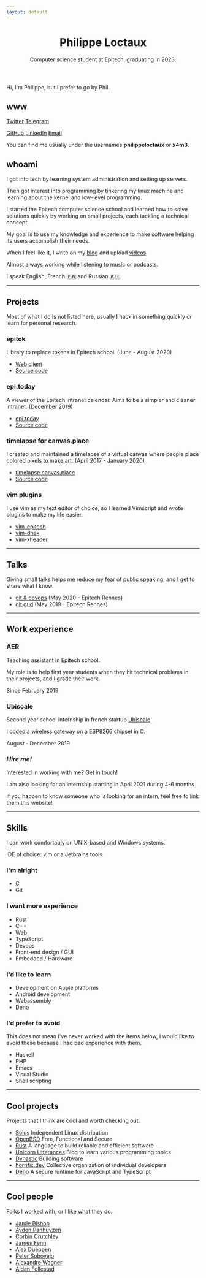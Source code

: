 ```yaml
---
layout: default
---
```


<header>
    <h1>Philippe Loctaux</h1>
    <p>Computer science student at Epitech, graduating in 2023.</p>
</header>

Hi, I'm Philippe, but I prefer to go by Phil.

## www

[Twitter](https://twitter.com/philippeloctaux) [Telegram](https://t.me/philippeloctaux)

[GitHub](https://github.com/x4m3) [LinkedIn](https://linkedin.com/in/philippeloctaux) [Email](/email)

You can find me usually under the usernames **philippeloctaux** or **x4m3**.

## whoami

I got into tech by learning system administration and setting up servers.

Then got interest into programming by tinkering my linux machine and learning about the kernel and low-level programming.

I started the Epitech computer science school and learned how to solve solutions quickly by working on small projects, each tackling a technical concept.

My goal is to use my knowledge and experience to make software helping its users accomplish their needs.

When I feel like it, I write on my [blog](https://blog.x4m3.rocks) and upload [videos](https://youtube.com/philippeloctaux).

Almost always working while listening to music or podcasts.

I speak English, French 🇫🇷 and Russian 🇷🇺.

---

## Projects

Most of what I do is not listed here, usually I hack in something quickly or learn for personal research.

### epitok

Library to replace tokens in Epitech school. (June - August 2020)

- [Web client](https://token.epi.today)
- [Source code](https://github.com/x4m3/epitok)

### epi.today

A viewer of the Epitech intranet calendar. Aims to be a simpler and cleaner intranet. (December 2019)

- [epi.today](https://epi.today)
- [Source code](https://github.com/x4m3/epi.today)

### timelapse for canvas.place

I created and maintained a timelapse of a virtual canvas where people place colored pixels to make art. (April 2017 - January 2020)

- [timelapse.canvas.place](https://timelapse.canvas.place)
- [Source code](https://github.com/x4m3/timelapse)

### vim plugins

I use vim as my text editor of choice, so I learned Vimscript and wrote plugins to make my life easier.

 - [vim-epitech](https://github.com/x4m3/vim-epitech)
 - [vim-dhex](https://github.com/x4m3/vim-dhex)
 - [vim-xheader](https://github.com/x4m3/vim-xheader)

---

## Talks

Giving small talks helps me reduce my fear of public speaking, and I get to share what I know.

- [git & devops](https://x4m3.rocks/talks/git-devops.pdf) (May 2020 - Epitech Rennes)
- [git gud](https://x4m3.rocks/talks/git-tek.pdf) (May 2019 -  Epitech Rennes)

---

## Work experience

### AER

Teaching assistant in Epitech school.

My role is to help first year students when they hit technical problems in their projects, and I grade their work.

Since February 2019

### Ubiscale

Second year school internship in french startup [Ubiscale](https://ubiscale.com).

I coded a wireless gateway on a ESP8266 chipset in C.

August - December 2019

### *Hire me!*

Interested in working with me? Get in touch!

I am also looking for an internship starting in April 2021 during 4-6 months.

If you happen to know someone who is looking for an intern, feel free to link them this website!

---

## Skills

I can work comfortably on UNIX-based and Windows systems.

IDE of choice: vim or a Jetbrains tools

### I'm alright

- C
- Git

### I want more experience

- Rust
- C++
- Web
- TypeScript
- Devops
- Front-end design / GUI
- Embedded / Hardware

### I'd like to learn

- Development on Apple platforms
- Android development
- Webassembly
- Deno

### I'd prefer to avoid

This does not mean I've never worked with the items below, I would like to avoid these because I had bad experience with them.

- Haskell
- PHP
- Emacs
- Visual Studio
- Shell scripting

---

## Cool projects

Projects that I think are cool and worth checking out.

- [Solus](https://getsol.us) Independent Linux distribution
- [OpenBSD](https://openbsd.org) Free, Functional and Secure
- [Rust](https://rust-lang.org) A language to build reliable and efficient software
- [Unicorn Utterances](https://unicorn-utterances.com) Blog to learn various programming topics
- [Dynastic](https://dynastic.co) Building software
- [horrific.dev](https://horrific.dev) Collective organization of individual developers
- [Deno](https://deno.land) A secure runtime for JavaScript and TypeScript

---

## Cool people

Folks I worked with, or I like what they do.

- [Jamie Bishop](https://jamiebi.shop)
- [Ayden Panhuyzen](https://ayden.dev)
- [Corbin Crutchley](https://crutchcorn.dev)
- [James Fenn](https://jfenn.me)
- [Alex Dueppen](https://ajd.sh)
- [Peter Soboyejo](https://petersoboyejo.com)
- [Alexandre Wagner](https://github.com/wagnerwave)
- [Aidan Follestad](https://af.codes)
